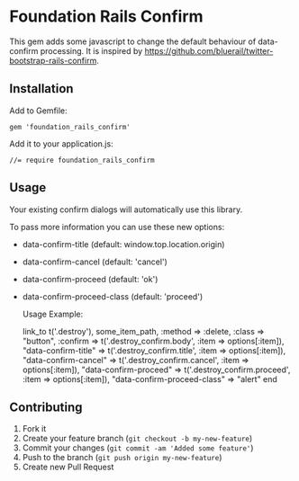 # Foundation Rails Confirm

This gem adds some javascript to change the default behaviour of data-confirm processing. It is inspired by https://github.com/bluerail/twitter-bootstrap-rails-confirm.

## Installation

Add to Gemfile:

    gem 'foundation_rails_confirm'


Add it to your application.js:

    //= require foundation_rails_confirm


## Usage

  Your existing confirm dialogs will automatically use this library.

  To pass more information you can use these new options:

* data-confirm-title (default: window.top.location.origin)
* data-confirm-cancel (default: 'cancel')
* data-confirm-proceed (default: 'ok')
* data-confirm-proceed-class (default: 'proceed')

  Usage Example:

    link_to t('.destroy'), some_item_path,
      :method => :delete,
      :class => "button",
      :confirm => t('.destroy_confirm.body', :item => options[:item]),
      "data-confirm-title" => t('.destroy_confirm.title', :item => options[:item]),
      "data-confirm-cancel" => t('.destroy_confirm.cancel', :item => options[:item]),
      "data-confirm-proceed" => t('.destroy_confirm.proceed', :item => options[:item]),
      "data-confirm-proceed-class" => "alert"
    end


## Contributing

1. Fork it
2. Create your feature branch (`git checkout -b my-new-feature`)
3. Commit your changes (`git commit -am 'Added some feature'`)
4. Push to the branch (`git push origin my-new-feature`)
5. Create new Pull Request
